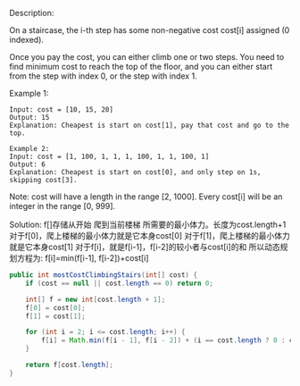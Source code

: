 Description:

On a staircase, the i-th step has some non-negative cost cost[i] assigned (0 indexed).

Once you pay the cost, you can either climb one or two steps. You need to find minimum cost to reach the top of the floor, and you can either start from the step with index 0, or the step with index 1.

Example 1:
```
Input: cost = [10, 15, 20]
Output: 15
Explanation: Cheapest is start on cost[1], pay that cost and go to the top.
```
```
Example 2:
Input: cost = [1, 100, 1, 1, 1, 100, 1, 1, 100, 1]
Output: 6
Explanation: Cheapest is start on cost[0], and only step on 1s, skipping cost[3].
```
Note:
cost will have a length in the range [2, 1000].
Every cost[i] will be an integer in the range [0, 999].

Solution:
f[]存储从开始 爬到当前楼梯 所需要的最小体力。长度为cost.length+1
对于f[0]，爬上楼梯的最小体力就是它本身cost[0]
对于f[1]，爬上楼梯的最小体力就是它本身cost[1]
对于f[i]，就是f[i-1]，f[i-2]的较小者与cost[i]的和
所以动态规划方程为: f[i]=min(f[i-1], f[i-2])+cost[i]

```java 
public int mostCostClimbingStairs(int[] cost) {
	if (cost == null || cost.length == 0) return 0;

	int[] f = new int[cost.length + 1];
	f[0] = cost[0];
	f[1] = cost[1];

	for (int i = 2; i <= cost.length; i++) {
		f[i] = Math.min(f[i - 1], f[i - 2]) + (i == cost.length ? 0 : cost[i]);
	}

	return f[cost.length];
}
```